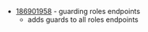 - [186901958](https://www.pivotaltracker.com/story/show/186901958) - guarding roles endpoints
  - adds guards to all roles endpoints

